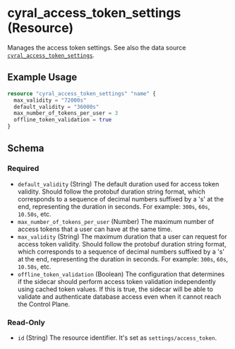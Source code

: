 # cyral_access_token_settings (Resource)

Manages the access token settings. See also the data source [`cyral_access_token_settings`](../data-source/access_token_settings.md).

## Example Usage

```terraform
resource "cyral_access_token_settings" "name" {
  max_validity = "72000s"
  default_validity = "36000s"
  max_number_of_tokens_per_user = 3
  offline_token_validation = true
}
```

<!-- schema generated by tfplugindocs -->

## Schema

### Required

- `default_validity` (String) The default duration used for access token validity. Should follow the protobuf duration string format, which corresponds to a sequence of decimal numbers suffixed by a 's' at the end, representing the duration in seconds. For example: `300s`, `60s`, `10.50s`, etc.
- `max_number_of_tokens_per_user` (Number) The maximum number of access tokens that a user can have at the same time.
- `max_validity` (String) The maximum duration that a user can request for access token validity. Should follow the protobuf duration string format, which corresponds to a sequence of decimal numbers suffixed by a 's' at the end, representing the duration in seconds. For example: `300s`, `60s`, `10.50s`, etc.
- `offline_token_validation` (Boolean) The configuration that determines if the sidecar should perform access token validation independently using cached token values. If this is true, the sidecar will be able to validate and authenticate database access even when it cannot reach the Control Plane.

### Read-Only

- `id` (String) The resource identifier. It's set as `settings/access_token`.
